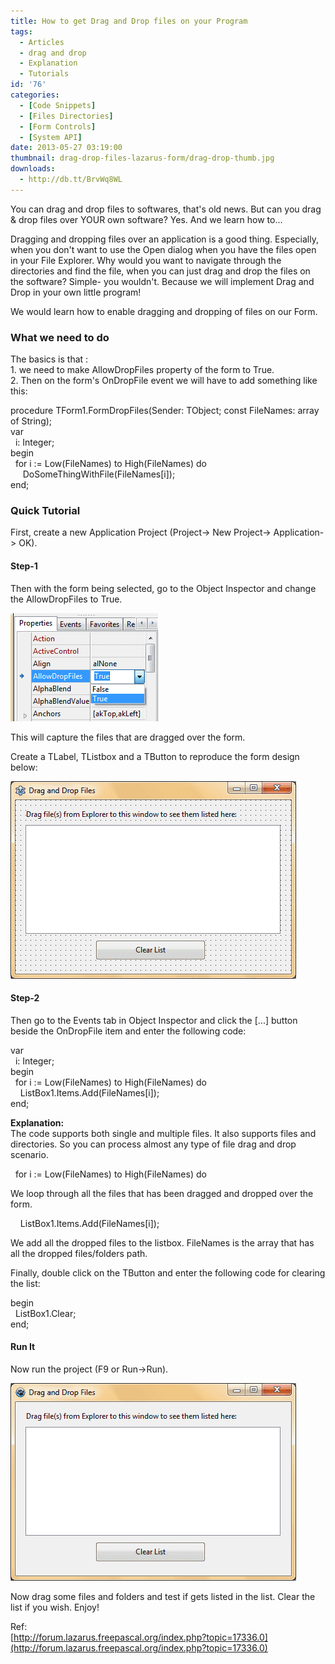 ```yaml
---
title: How to get Drag and Drop files on your Program
tags:
  - Articles
  - drag and drop
  - Explanation
  - Tutorials
id: '76'
categories:
  - [Code Snippets]
  - [Files Directories]
  - [Form Controls]
  - [System API]
date: 2013-05-27 03:19:00
thumbnail: drag-drop-files-lazarus-form/drag-drop-thumb.jpg
downloads:
  - http://db.tt/BrvWq8WL
---
```


You can drag and drop files to softwares, that's old news. But can you drag & drop files over YOUR own software? Yes. And we learn how to...
<!-- more -->
  
  
Dragging and dropping files over an application is a good thing. Especially, when you don't want to use the Open dialog when you have the files open in your File Explorer. Why would you want to navigate through the directories and find the file, when you can just drag and drop the files on the software? Simple- you wouldn't. Because we will implement Drag and Drop in your own little program!  
  
We would learn how to enable dragging and dropping of files on our Form.  
  

### What we need to do

The basics is that :  
1\. we need to make AllowDropFiles property of the form to True.  
2\. Then on the form's OnDropFile event we will have to add something like this:  
  
procedure TForm1.FormDropFiles(Sender: TObject; const FileNames: array of String);  
var  
  i: Integer;  
begin  
  for i := Low(FileNames) to High(FileNames) do  
     DoSomeThingWithFile(FileNames\[i\]);  
end;  
  

### Quick Tutorial

  
First, create a new Application Project (Project-> New Project-> Application-> OK).  
  

#### Step-1

Then with the form being selected, go to the Object Inspector and change the AllowDropFiles to True.  
  

![AllowDropFiles property on Lazarus form](drag-drop-files-lazarus-form/allowdropfiles-lazarus.gif "AllowDropFiles property on Lazarus form")

  
This will capture the files that are dragged over the form.  
  
Create a TLabel, TListbox and a TButton to reproduce the form design below:  

![Form layout of drag and drop file/folder program in Lazarus](drag-drop-files-lazarus-form/drag-and-drop-form-layout.gif "Form layout of drag and drop file/folder program in Lazarus")

  

#### Step-2

Then go to the Events tab in Object Inspector and click the \[...\] button beside the OnDropFile item and enter the following code:  
  
var  
  i: Integer;  
begin  
  for i := Low(FileNames) to High(FileNames) do  
    ListBox1.Items.Add(FileNames\[i\]);  
end;  
  
**Explanation:**  
The code supports both single and multiple files. It also supports files and directories. So you can process almost any type of file drag and drop scenario.  
  
  for i := Low(FileNames) to High(FileNames) do  
  
We loop through all the files that has been dragged and dropped over the form.  
  
    ListBox1.Items.Add(FileNames\[i\]);  
  
We add all the dropped files to the listbox. FileNames is the array that has all the dropped files/folders path.  
  
Finally, double click on the TButton and enter the following code for clearing the list:  
  
begin  
  ListBox1.Clear;  
end;  
  

#### Run It

Now run the project (F9 or Run->Run).  
  

![Lazarus IDE File drag and drop sample  program code](drag-drop-files-lazarus-form/drag-drop-file-lazarus.gif "Lazarus IDE File drag and drop sample  program code")

  
Now drag some files and folders and test if gets listed in the list. Clear the list if you wish. Enjoy!  

Ref:  
[http://forum.lazarus.freepascal.org/index.php?topic=17336.0](http://forum.lazarus.freepascal.org/index.php?topic=17336.0)
